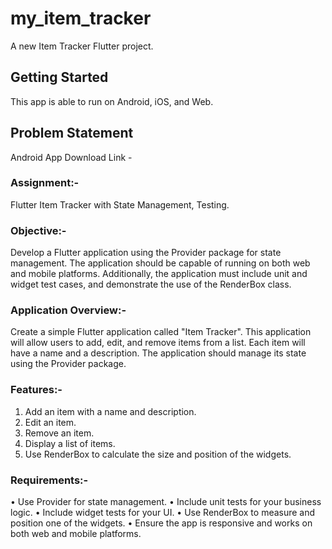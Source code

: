 # my_item_tracker

A new Item Tracker Flutter project.

## Getting Started

This app is able to run on Android, iOS, and Web.

## Problem Statement

Android App Download Link - 

### Assignment:- 
Flutter Item Tracker with State Management, Testing.

### Objective:-
Develop a Flutter application using the Provider package for state management. 
The application should be capable of running on both web and mobile platforms. 
Additionally, the application must include unit and widget test cases, 
and demonstrate the use of the RenderBox class.

### Application Overview:-
Create a simple Flutter application called "Item Tracker". 
This application will allow users to add, edit, and remove items from a list. 
Each item will have a name and a description. 
The application should manage its state using the Provider package.

### Features:-
1. Add an item with a name and description.
2. Edit an item.
3. Remove an item.
4. Display a list of items.
5. Use RenderBox to calculate the size and position of the widgets.

### Requirements:-
• Use Provider for state management.
• Include unit tests for your business logic.
• Include widget tests for your UI.
• Use RenderBox to measure and position one of the widgets.
• Ensure the app is responsive and works on both web and mobile platforms.
